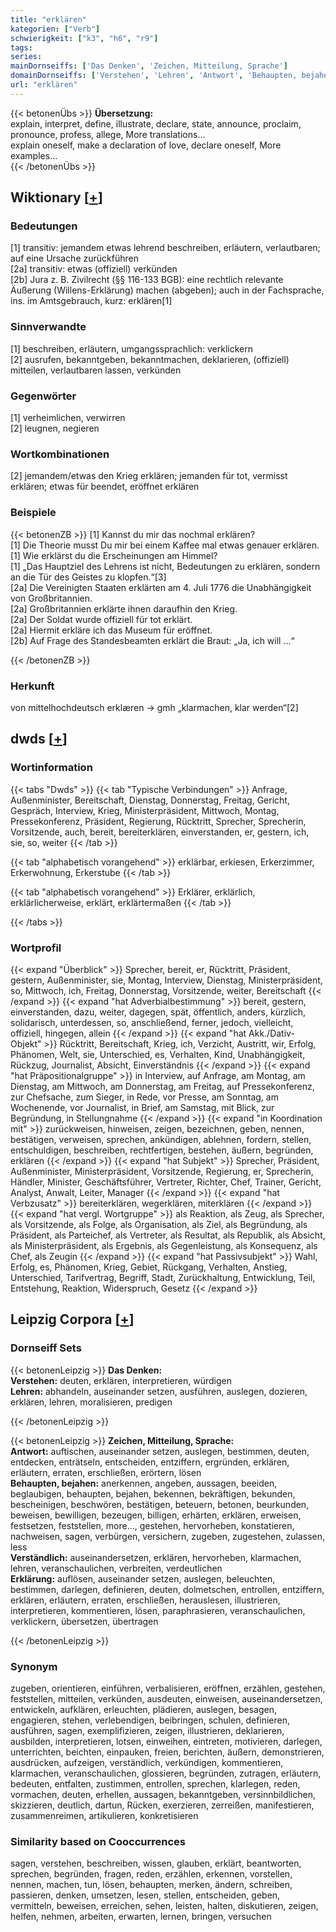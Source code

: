 ```yaml
---
title: "erklären"
kategorien: ["Verb"]
schwierigkeit: ["k3", "h6", "r9"]
tags:
series:
mainDornseiffs: ['Das Denken', 'Zeichen, Mitteilung, Sprache']
domainDornseiffs: ['Verstehen', 'Lehren', 'Antwort', 'Behaupten, bejahen', 'Verständlich', 'Erklärung']
url: "erklären"
---
```


{{< betonenÜbs >}}
**Übersetzung:**  
explain, interpret, define, illustrate, declare, state, announce, proclaim, pronounce, profess, allege, More translations...  
explain oneself, make a declaration of love, declare oneself, More examples...  
{{< /betonenÜbs >}}

## Wiktionary [[+](https://de.wiktionary.org/wiki/erklären)]

### Bedeutungen
[1] transitiv: jemandem etwas lehrend beschreiben, erläutern, verlautbaren; auf eine Ursache zurückführen  
[2a] transitiv: etwas (offiziell) verkünden  
[2b] Jura z. B. Zivilrecht (§§ 116-133 BGB): eine rechtlich relevante Äußerung (Willens-Erklärung) machen (abgeben); auch in der Fachsprache, ins. im Amtsgebrauch, kurz: erklären[1]  

### Sinnverwandte
[1] beschreiben, erläutern, umgangssprachlich: verklickern  
[2] ausrufen, bekanntgeben, bekanntmachen, deklarieren, (offiziell) mitteilen, verlautbaren lassen, verkünden  

### Gegenwörter
[1] verheimlichen, verwirren  
[2] leugnen, negieren  

### Wortkombinationen
[2] jemandem/etwas den Krieg erklären; jemanden für tot, vermisst erklären; etwas für beendet, eröffnet erklären  

### Beispiele
{{< betonenZB >}}
[1] Kannst du mir das nochmal erklären?  
[1] Die Theorie musst Du mir bei einem Kaffee mal etwas genauer erklären.  
[1] Wie erklärst du die Erscheinungen am Himmel?  
[1] „Das Hauptziel des Lehrens ist nicht, Bedeutungen zu erklären, sondern an die Tür des Geistes zu klopfen.“[3]  
[2a] Die Vereinigten Staaten erklärten am 4. Juli 1776 die Unabhängigkeit von Großbritannien.  
[2a] Großbritannien erklärte ihnen daraufhin den Krieg.  
[2a] Der Soldat wurde offiziell für tot erklärt.  
[2a] Hiermit erkläre ich das Museum für eröffnet.  
[2b] Auf Frage des Standesbeamten erklärt die Braut: „Ja, ich will …“  

{{< /betonenZB >}}
### Herkunft
von mittelhochdeutsch erklæren → gmh „klarmachen, klar werden“[2]  



## dwds [[+](https://www.dwds.de/wb/erklären)]

### Wortinformation
{{< tabs "Dwds" >}}
{{< tab "Typische Verbindungen" >}}
Anfrage, Außenminister, Bereitschaft, Dienstag, Donnerstag, Freitag, Gericht, Gespräch, Interview, Krieg, Ministerpräsident, Mittwoch, Montag, Pressekonferenz, Präsident, Regierung, Rücktritt, Sprecher, Sprecherin, Vorsitzende, auch, bereit, bereiterklären, einverstanden, er, gestern, ich, sie, so, weiter
{{< /tab >}}

{{< tab "alphabetisch vorangehend" >}}
erklärbar, erkiesen, Erkerzimmer, Erkerwohnung, Erkerstube
{{< /tab >}}

{{< tab "alphabetisch vorangehend" >}}
Erklärer, erklärlich, erklärlicherweise, erklärt, erklärtermaßen
{{< /tab >}}

{{< /tabs >}}

### Wortprofil
{{< expand "Überblick" >}} Sprecher, bereit, er, Rücktritt, Präsident, gestern, Außenminister, sie, Montag, Interview, Dienstag, Ministerpräsident, so, Mittwoch, ich, Freitag, Donnerstag, Vorsitzende, weiter, Bereitschaft {{< /expand >}}
{{< expand "hat Adverbialbestimmung" >}} bereit, gestern, einverstanden, dazu, weiter, dagegen, spät, öffentlich, anders, kürzlich, solidarisch, unterdessen, so, anschließend, ferner, jedoch, vielleicht, offiziell, hingegen, allein {{< /expand >}}
{{< expand "hat Akk./Dativ-Objekt" >}} Rücktritt, Bereitschaft, Krieg, ich, Verzicht, Austritt, wir, Erfolg, Phänomen, Welt, sie, Unterschied, es, Verhalten, Kind, Unabhängigkeit, Rückzug, Journalist, Absicht, Einverständnis {{< /expand >}}
{{< expand "hat Präpositionalgruppe" >}} in Interview, auf Anfrage, am Montag, am Dienstag, am Mittwoch, am Donnerstag, am Freitag, auf Pressekonferenz, zur Chefsache, zum Sieger, in Rede, vor Presse, am Sonntag, am Wochenende, vor Journalist, in Brief, am Samstag, mit Blick, zur Begründung, in Stellungnahme {{< /expand >}}
{{< expand "in Koordination mit" >}} zurückweisen, hinweisen, zeigen, bezeichnen, geben, nennen, bestätigen, verweisen, sprechen, ankündigen, ablehnen, fordern, stellen, entschuldigen, beschreiben, rechtfertigen, bestehen, äußern, begründen, erklären {{< /expand >}}
{{< expand "hat Subjekt" >}} Sprecher, Präsident, Außenminister, Ministerpräsident, Vorsitzende, Regierung, er, Sprecherin, Händler, Minister, Geschäftsführer, Vertreter, Richter, Chef, Trainer, Gericht, Analyst, Anwalt, Leiter, Manager {{< /expand >}}
{{< expand "hat Verbzusatz" >}} bereiterklären, wegerklären, miterklären {{< /expand >}}
{{< expand "hat vergl. Wortgruppe" >}} als Reaktion, als Zeug, als Sprecher, als Vorsitzende, als Folge, als Organisation, als Ziel, als Begründung, als Präsident, als Parteichef, als Vertreter, als Resultat, als Republik, als Absicht, als Ministerpräsident, als Ergebnis, als Gegenleistung, als Konsequenz, als Chef, als Zeugin {{< /expand >}}
{{< expand "hat Passivsubjekt" >}} Wahl, Erfolg, es, Phänomen, Krieg, Gebiet, Rückgang, Verhalten, Anstieg, Unterschied, Tarifvertrag, Begriff, Stadt, Zurückhaltung, Entwicklung, Teil, Entstehung, Reaktion, Widerspruch, Gesetz {{< /expand >}}

## Leipzig Corpora [[+](https://corpora.uni-leipzig.de/en/res?word=erklären&corpusId=deu_newscrawl-public_2018)]

### Dornseiff Sets
{{< betonenLeipzig >}}
**Das Denken:**  
**Verstehen:** deuten, erklären, interpretieren, würdigen  
**Lehren:** abhandeln, auseinander setzen, ausführen, auslegen, dozieren, erklären, lehren, moralisieren, predigen  

{{< /betonenLeipzig >}}


{{< betonenLeipzig >}}
**Zeichen, Mitteilung, Sprache:**  
**Antwort:** auftischen, auseinander setzen, auslegen, bestimmen, deuten, entdecken, enträtseln, entscheiden, entziffern, ergründen, erklären, erläutern, erraten, erschließen, erörtern, lösen  
**Behaupten, bejahen:** anerkennen, angeben, aussagen, beeiden, beglaubigen, behaupten, bejahen, bekennen, bekräftigen, bekunden, bescheinigen, beschwören, bestätigen, beteuern, betonen, beurkunden, beweisen, bewilligen, bezeugen, billigen, erhärten, erklären, erweisen, festsetzen, feststellen, more..., gestehen, hervorheben, konstatieren, nachweisen, sagen, verbürgen, versichern, zugeben, zugestehen, zulassen, less  
**Verständlich:** auseinandersetzen, erklären, hervorheben, klarmachen, lehren, veranschaulichen, verbreiten, verdeutlichen  
**Erklärung:** auflösen, auseinander setzen, auslegen, beleuchten, bestimmen, darlegen, definieren, deuten, dolmetschen, entrollen, entziffern, erklären, erläutern, erraten, erschließen, herauslesen, illustrieren, interpretieren, kommentieren, lösen, paraphrasieren, veranschaulichen, verklickern, übersetzen, übertragen  

{{< /betonenLeipzig >}}

### Synonym
zugeben, orientieren, einführen, verbalisieren, eröffnen, erzählen, gestehen, feststellen, mitteilen, verkünden, ausdeuten, einweisen, auseinandersetzen, entwickeln, aufklären, erleuchten, plädieren, auslegen, besagen, engagieren, stehen, verlebendigen, beibringen, schulen, definieren, ausführen, sagen, exemplifizieren, zeigen, illustrieren, deklarieren, ausbilden, interpretieren, lotsen, einweihen, eintreten, motivieren, darlegen, unterrichten, beichten, einpauken, freien, berichten, äußern, demonstrieren, ausdrücken, aufzeigen, verständlich, verkündigen, kommentieren, klarmachen, veranschaulichen, glossieren, begründen, zutragen, erläutern, bedeuten, entfalten, zustimmen, entrollen, sprechen, klarlegen, reden, vormachen, deuten, erhellen, aussagen, bekanntgeben, versinnbildlichen, skizzieren, deutlich, dartun, Rücken, exerzieren, zerreißen, manifestieren, zusammenreimen, artikulieren, konkretisieren


### Similarity based on Cooccurrences
sagen, verstehen, beschreiben, wissen, glauben, erklärt, beantworten, sprechen, begründen, fragen, reden, erzählen, erkennen, vorstellen, nennen, machen, tun, lösen, behaupten, merken, ändern, schreiben, passieren, denken, umsetzen, lesen, stellen, entscheiden, geben, vermitteln, beweisen, erreichen, sehen, leisten, halten, diskutieren, zeigen, helfen, nehmen, arbeiten, erwarten, lernen, bringen, versuchen

